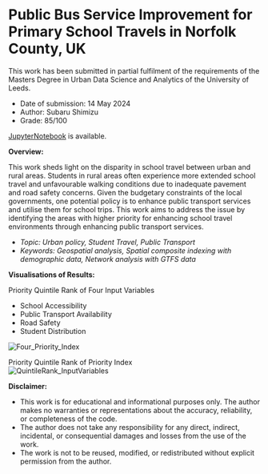 # Public Bus Service Improvement for Primary School Travels in Norfolk County, UK
This work has been submitted in partial fulfilment of the requirements of the Masters Degree in Urban Data Science and Analytics of the University of Leeds.  
- Date of submission: 14 May 2024
- Author: Subaru Shimizu
- Grade: 85/100

[JupyterNotebook](https://github.com/subaru3577/01_UrbanPolicy/blob/76d8d3ab4f0e1e8345f62b66584434fd733d184c/PublicBusServiceImprovement.ipynb) is available.

**Overview:**  
  
This work sheds light on the disparity in school travel between urban and rural areas. Students in rural areas often experience more extended school travel and unfavourable walking conditions due to inadequate pavement and road safety concerns. Given the budgetary constraints of the local governments, one potential policy is to enhance public transport services and utilise them for school trips. 
This work aims to address the issue by identifying the areas with higher priority for enhancing school travel environments through enhancing public transport services.

- *Topic: Urban policy, Student Travel, Public Transport*  
- *Keywords: Geospatial analysis, Spatial composite indexing with demographic data, Network analysis with GTFS data*

**Visualisations of Results:**  
  
Priority Quintile Rank of Four Input Variables   
- School Accessibility
- Public Transport Availability
- Road Safety
- Student Distribution
  
![Four_Priority_Index](https://github.com/user-attachments/assets/78727cd1-5fcb-47c0-9272-0182004745e0)  
  
Priority Quintile Rank of Priority Index  
![QuintileRank_InputVariables](https://github.com/user-attachments/assets/d5befe69-87ee-491f-8d6b-c3aab04d1c14)  
  

**Disclaimer:**  
- This work is for educational and informational purposes only. The author makes no warranties or representations about the accuracy, reliability, or completeness of the code.
- The author does not take any responsibility for any direct, indirect, incidental, or consequential damages and losses from the use of the work.
- The work is not to be reused, modified, or redistributed without explicit permission from the author.
